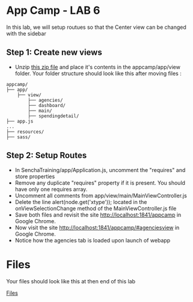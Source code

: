 # App Camp - LAB 6

In this lab, we will setup routues so that the Center view can be changed with the sidebar 


## Step 1: Create new views 

* Unzip [this zip file](https://github.com/shikhirsingh/ExtJS-AppCamp-Govt/blob/master/Instructions/06-Routes/view.zip) and place it's contents in the appcamp/app/view folder. Your folder structure should look like this after moving files :
```
appcamp/
├── app/
    ├── view/
        ├── agencies/
        ├── dashboard/
        ├── main/
        ├── spendingdetail/
├── app.js
...
├── resources/
├── sass/
```

## Step 2: Setup Routes

* In SenchaTraining/app/Application.js, uncomment the "requires" and store properties
* Remove any duplicate "requires" property if it is present. You should have only one requires array.
* Uncomment all comments from app/view/main/MainViewController.js 
* Delete the line alert(node.get('xtype'));  located in the onViewSelectionChange method of the MainViewController.js file
* Save both files and revisit the site [http://localhost:1841/appcamp](http://localhost:1841/appcamp/) in Google Chrome.
* Now visit the site [http://localhost:1841/appcamp/#agenciesview](http://localhost:1841/appcamp/#agenciesview/) in Google Chrome. 
* Notice how the agencies tab is loaded upon launch of webapp

# Files

Your files should look like this at then end of this lab

<a href="app/"> Files</a>